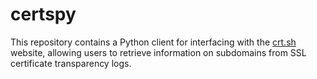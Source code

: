 # certspy
This repository contains a Python client for interfacing with the [crt.sh](https://crt.sh/) website, allowing users to retrieve information on subdomains from SSL certificate transparency logs.
